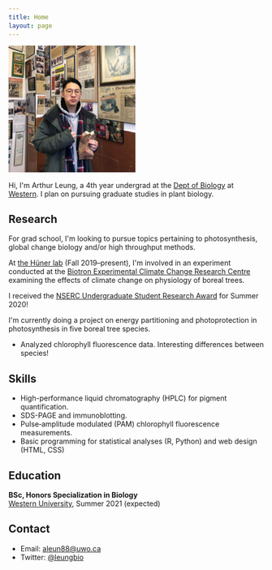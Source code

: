 ```yaml
---
title: Home
layout: page
---
```


<img src="/assets/portrait.jpg" alt="Portrait of Arthur" style="max-width: 250px"/>

Hi, I'm Arthur Leung, a 4th year undergrad at the [Dept of Biology][biology] at [Western][western]. I plan on pursuing graduate studies in plant biology.

[biology]: https://www.uwo.ca/biology/
[western]: https://www.uwo.ca/

## Research

For grad school, I'm looking to pursue topics pertaining to photosynthesis, global change biology and/or high throughput methods.

At [the Hüner lab][huner] (Fall 2019–present), I'm involved in an experiment conducted at the [Biotron Experimental Climate Change Research Centre][biotron] examining the effects of climate change on physiology of boreal trees.

I received the [NSERC Undergraduate Student Research Award][usra] for Summer 2020!

I'm currently doing a project on energy partitioning and photoprotection in photosynthesis in five boreal tree species.
- Analyzed chlorophyll fluorescence data. Interesting differences between species!

[huner]: https://www.uwo.ca/biology/directory/faculty/huner.html
[biotron]: https://www.uwo.ca/sci/research/biotron/
[usra]: https://www.nserc-crsng.gc.ca/students-etudiants/ug-pc/usra-brpc_eng.asp

## Skills

- High-performance liquid chromatography (HPLC) for pigment quantification.
- SDS-PAGE and immunoblotting.
- Pulse‐amplitude modulated (PAM) chlorophyll fluorescence measurements.
- Basic programming for statistical analyses (R, Python) and web design (HTML, CSS)

## Education

**BSc, Honors Specialization in Biology**<br>
[Western University][western], Summer 2021 (expected)

## Contact

- Email: [aleun88@uwo.ca](mailto:aleun88@uwo.ca)
- Twitter: [@leungbio](https://twitter.com/leungbio)
